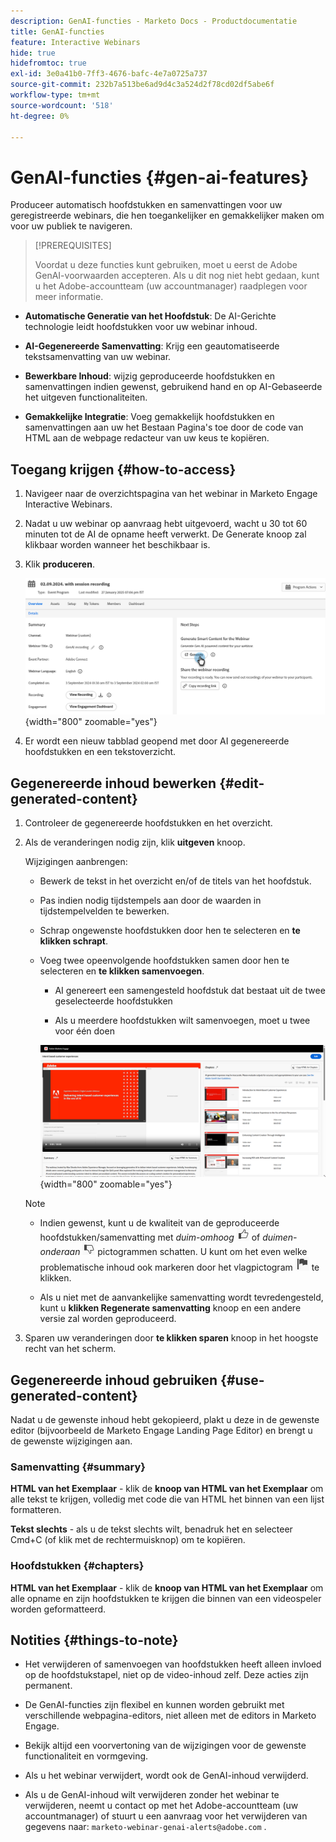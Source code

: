 ```yaml
---
description: GenAI-functies - Marketo Docs - Productdocumentatie
title: GenAI-functies
feature: Interactive Webinars
hide: true
hidefromtoc: true
exl-id: 3e0a41b0-7ff3-4676-bafc-4e7a0725a737
source-git-commit: 232b7a513be6ad9d4c3a524d2f78cd02df5abe6f
workflow-type: tm+mt
source-wordcount: '518'
ht-degree: 0%

---
```


# GenAI-functies {#gen-ai-features}

Produceer automatisch hoofdstukken en samenvattingen voor uw geregistreerde webinars, die hen toegankelijker en gemakkelijker maken om voor uw publiek te navigeren.

>[!PREREQUISITES]
>
>Voordat u deze functies kunt gebruiken, moet u eerst de Adobe GenAI-voorwaarden accepteren. Als u dit nog niet hebt gedaan, kunt u het Adobe-accountteam (uw accountmanager) raadplegen voor meer informatie.

* **Automatische Generatie van het Hoofdstuk**: De AI-Gerichte technologie leidt hoofdstukken voor uw webinar inhoud.

* **AI-Gegenereerde Samenvatting**: Krijg een geautomatiseerde tekstsamenvatting van uw webinar.

* **Bewerkbare Inhoud**: wijzig geproduceerde hoofdstukken en samenvattingen indien gewenst, gebruikend hand en op AI-Gebaseerde het uitgeven functionaliteiten.

* **Gemakkelijke Integratie**: Voeg gemakkelijk hoofdstukken en samenvattingen aan uw het Bestaan Pagina&#39;s toe door de code van HTML aan de webpage redacteur van uw keus te kopiëren.

## Toegang krijgen {#how-to-access}

1. Navigeer naar de overzichtspagina van het webinar in Marketo Engage Interactive Webinars.

1. Nadat u uw webinar op aanvraag hebt uitgevoerd, wacht u 30 tot 60 minuten tot de AI de opname heeft verwerkt. De Generate knoop zal klikbaar worden wanneer het beschikbaar is.

1. Klik **produceren**.

   ![](assets/gen-ai-features-1.png){width="800" zoomable="yes"}

1. Er wordt een nieuw tabblad geopend met door AI gegenereerde hoofdstukken en een tekstoverzicht.

## Gegenereerde inhoud bewerken {#edit-generated-content}

1. Controleer de gegenereerde hoofdstukken en het overzicht.

1. Als de veranderingen nodig zijn, klik **uitgeven** knoop.

   Wijzigingen aanbrengen:

   * Bewerk de tekst in het overzicht en/of de titels van het hoofdstuk.

   * Pas indien nodig tijdstempels aan door de waarden in tijdstempelvelden te bewerken.

   * Schrap ongewenste hoofdstukken door hen te selecteren en **te klikken schrapt**.

   * Voeg twee opeenvolgende hoofdstukken samen door hen te selecteren en **te klikken samenvoegen**.

      * AI genereert een samengesteld hoofdstuk dat bestaat uit de twee geselecteerde hoofdstukken

      * Als u meerdere hoofdstukken wilt samenvoegen, moet u twee voor één doen

     ![](assets/gen-ai-features-2.png){width="800" zoomable="yes"}

   >[!NOTE]
   >
   >* Indien gewenst, kunt u de kwaliteit van de geproduceerde hoofdstukken/samenvatting met _duim-omhoog_ ![ duimen omhoog pictogram ](assets/icon-thumbs-up.png) of _duimen-onderaan_ ![ duimen neer pictogram ](assets/icon-thumbs-down.png) pictogrammen schatten. U kunt om het even welke problematische inhoud ook markeren door het vlagpictogram ![ pictogram van de Vlag ](assets/icon-flag.png) te klikken.
   >
   >* Als u niet met de aanvankelijke samenvatting wordt tevredengesteld, kunt u **klikken Regenerate samenvatting** knoop en een andere versie zal worden geproduceerd.

1. Sparen uw veranderingen door **te klikken sparen** knoop in het hoogste recht van het scherm.

## Gegenereerde inhoud gebruiken {#use-generated-content}

Nadat u de gewenste inhoud hebt gekopieerd, plakt u deze in de gewenste editor (bijvoorbeeld de Marketo Engage Landing Page Editor) en brengt u de gewenste wijzigingen aan.

### Samenvatting {#summary}

**HTML van het Exemplaar** - klik de **knoop van HTML van het Exemplaar** om alle tekst te krijgen, volledig met code die van HTML het binnen van een lijst formatteren.

**Tekst slechts** - als u de tekst slechts wilt, benadruk het en selecteer Cmd+C (of klik met de rechtermuisknop) om te kopiëren.

### Hoofdstukken {#chapters}

**HTML van het Exemplaar** - klik de **knoop van HTML van het Exemplaar** om alle opname en zijn hoofdstukken te krijgen die binnen van een videospeler worden geformatteerd.

## Notities {#things-to-note}

* Het verwijderen of samenvoegen van hoofdstukken heeft alleen invloed op de hoofdstukstapel, niet op de video-inhoud zelf. Deze acties zijn permanent.

* De GenAI-functies zijn flexibel en kunnen worden gebruikt met verschillende webpagina-editors, niet alleen met de editors in Marketo Engage.

* Bekijk altijd een voorvertoning van de wijzigingen voor de gewenste functionaliteit en vormgeving.

* Als u het webinar verwijdert, wordt ook de GenAI-inhoud verwijderd.

* Als u de GenAI-inhoud wilt verwijderen zonder het webinar te verwijderen, neemt u contact op met het Adobe-accountteam (uw accountmanager) of stuurt u een aanvraag voor het verwijderen van gegevens naar: `marketo-webinar-genai-alerts@adobe.com` .
